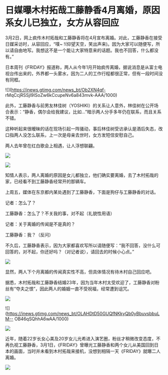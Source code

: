 # 日媒曝木村拓哉工藤静香4月离婚，原因系女儿已独立，女方从容回应

3月2日，网上疯传木村拓哉和工藤静香将在4月宣布离婚。对此，工藤静香在接受日媒采访时，从容回应，“噗~
!(仰望天空，笑出声来)。因为大家可以随便写，所以请自由地写。我想这不是一个能让大家特意来的话题。我也不回答，什么都没有。”

日本周刊《FRIDAY》报道称，两人从今年1月开始疯传离婚，据说消息是从富士电视台传出来的，外界都一头雾水，因为二人的工作行程都很正常，但有一段时间没有同框。

![](https://inews.gtimg.com/news_bt/Ob2XN4qf-
rMqCcjRSSjl9ISoZw6kCcupeNv6a843mvk-AAA/1000)

此外，工藤静香与前男友林佳树（YOSHIKI）的关系让人意外，林佳树在公开场合表示：“静香，偶尔会给我建议，比如...”暗示两人分手多年仍在联系，而且关系不错。

这种听起来很暧昧的话在现场引起一阵骚动，事后林佳树受访承认是酒后失态，改口指两人没怎么联系，上一次是母亲去世时，女方发短信安慰自己。

两人去年曾在红白歌会上相遇，让人浮想联翩。

![](https://inews.gtimg.com/news_bt/OjMdVpaIKcBi9BykwJ9PFR26UGUweB0A1nXCXXzzzhlFsAA/1000)

![](https://inews.gtimg.com/news_bt/OZKDjFEYLytvjboX3083NJMpeIHGjJCI1RA_vBcD9uXbgAA/1000)

知情人表示，两人离婚的原因是女儿都独立，他们确实要离婚，去了木村拓哉的家，已经看不到工藤静香经常开的那辆车。

上周五，媒体在东京都内某处遇到了工藤静香，下面是狗仔与工藤静香的对话。

记者：怎么了？

工藤静香：怎么了？不关我的事，对不起（礼貌性用语）

记者：关于离婚的传闻是不是真的？

工藤静香：我？（反问）

不久后，工藤静香表示，因为大家都喜欢写所以请随便写：“我不回答，没什么可回答的，对不起，你还好吗？（对记者说），请回去的时候小心点。”

![](https://inews.gtimg.com/news_bt/OGlHAov9ZScjJcDQrB8VruPXkcogHHrxNyYHqX79jQpZ8AA/1000)

显然，两人下个月离婚的传闻真实性不高，但具体情况有待木村自己回应吧。

据悉，木村拓哉和工藤静香结婚23年，因为当年木村太受欢迎了，工藤静香对粉丝有“夺夫之恨”，因此两人的婚姻一直不受祝福，经常遭到诅咒。

![](https://inews.gtimg.com/news_bt/OZ0eneJniGcGNa3FVHRWVn9DMk0RqSgegllYt__NdHHpwAA/1000)

![](https://inews.gtimg.com/news_bt/OLAHDtD50GUQfNKkyQb0yBbuvsbbuLM--
OB46qSQhhA6wAA/1000)

![](https://inews.gtimg.com/news_bt/OU0YQlbgJWAIebKl5sdo6jVgyEoS9IBu4prJPwbpVk5UsAA/1000)

近年，随着22岁长女心美及20岁女儿光希进入演艺圈，粉丝才稍微改变态度，不再仇视工藤静香，3月1日，《FRIDAY》曾曝光工藤静香和两个女儿从美国回到日本的画面，当时并未看到木村拓哉来接机，没想到相隔一天《FRIDAY》就曝二人离婚。

![](https://inews.gtimg.com/news_bt/ONrNm0xey6wuP0hdZrngF3ToOg32FBRZooal8OLuZ5CpwAA/1000)

